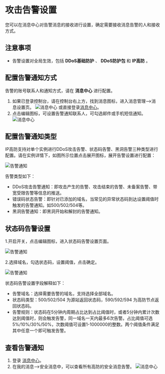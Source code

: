 # 攻击告警设置

您可以在消息中心对告警消息的接收进行设置，确定需要接收消息告警的人和接收方式。

## 注意事项
- 告警设置对全局生效，包括 **DDoS基础防护** 、 **DDoS防护包** 和 **IP高防** 。

## 配置告警通知方式
告警的账号联系人和通知方式，请在 **消息中心** 进行配置。
1. 如果已登录控制台，请在控制台右上方，找到消息图标，进入消息管理-->消息设置页。
![消息中心](https://github.com/jdcloudcom/cn/blob/edit/image/Advanced%20Anti-DDoS/message%2004.png)
或直接登录[消息中心](https://message-console.jdcloud.com/message/message-list)。
2. 点击编辑图标，可设置告警通知联系人，可勾选邮件或手机短信通知。
![消息中心](https://github.com/jdcloudcom/cn/blob/edit/image/Advanced%20Anti-DDoS/message%2005.png)

##  配置告警通知类型

IP高防支持对单个实例进行DDoS攻击告警、状态码告警、黑洞告警三种类型进行配置。请在实例详情下，如图所示位置点击展开图标，展开告警设置进行配置：

![告警通知](https://github.com/jdcloudcom/cn/blob/edit/image/Advanced%20Anti-DDoS/alarm1.png)

告警类型如下：

- DDoS攻击告警通知：即攻击产生的告警、攻击结束的告警、未备案告警、带宽受限告警等信息的推送。
- 错误码状态告警：即针对已添加的域名，当常见的异常状态码到达设置阈值时触发的告警通知。如500/502/504等。
- 黑洞告警通知：即黑洞开始和解封的告警通知。

##  状态码告警设置

1.开启开关，点击编辑图标，进入状态码告警设置页面。

![告警通知](https://github.com/jdcloudcom/cn/blob/edit/image/Advanced%20Anti-DDoS/alarm2.png)

2.选择域名，勾选状态码，设置阈值，点击确定。

![告警通知](https://github.com/jdcloudcom/cn/blob/edit/image/Advanced%20Anti-DDoS/alarm3.png)

状态码告警设置字段解释如下：

- 告警域名：选择需要告警的域名，支持选择全部域名。
- 状态码类型：500/502/504 为源站返回状态码，590/592/594 为高防节点返回状态码。
- 告警规则：状态码在5分钟内周期占比达到占比阈值时，或者5分钟内累计次数达到阈值时，则会触发告警，同一域名一天内最多6次告警。占比阈值可选5%/10%/30%/50%，次数阈值可设置1-1000000的整数。两个阈值条件满足其中任意一个即可触发告警。

## 查看告警通知
1. 登录 [消息中心](https://message-console.jdcloud.com/message/message-list)。
2. 在我的消息–>安全消息中，可以查看所有高防的安全消息告警。
![消息中心](https://github.com/jdcloudcom/cn/blob/edit/image/Advanced%20Anti-DDoS/message%2006.png)
